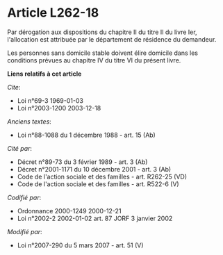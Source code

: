 # Article L262-18

Par dérogation aux dispositions du chapitre II du titre II du livre Ier, l'allocation est attribuée par le département de
résidence du demandeur.

Les personnes sans domicile stable doivent élire domicile dans les conditions prévues au chapitre IV du titre VI du présent
livre.

**Liens relatifs à cet article**

_Cite_:

  - Loi n°69-3 1969-01-03
  - Loi n°2003-1200 2003-12-18

_Anciens textes_:

  - Loi n°88-1088 du 1 décembre 1988 - art. 15 (Ab)

_Cité par_:

  - Décret n°89-73 du 3 février 1989 - art. 3 (Ab)
  - Décret n°2001-1171 du 10 décembre 2001 - art. 3 (Ab)
  - Code de l'action sociale et des familles - art. R262-25 (VD)
  - Code de l'action sociale et des familles - art. R522-6 (V)

_Codifié par_:

  - Ordonnance 2000-1249 2000-12-21
  - Loi n°2002-2 2002-01-02 art. 87 JORF 3 janvier 2002

_Modifié par_:

  - Loi n°2007-290 du 5 mars 2007 - art. 51 (V)
